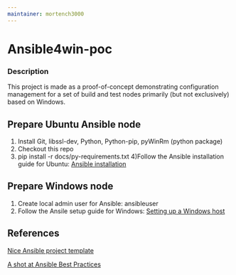 ```yaml
---
maintainer: mortench3000
---
```


# Ansible4win-poc

### Description
This project is made as a proof-of-concept demonstrating configuration management for a set of build and test nodes primarily (but not exclusively) based on Windows.

## Prepare Ubuntu Ansible node
1) Install Git, libssl-dev, Python, Python-pip, pyWinRm (python package)
2) Checkout this repo
3) pip install -r docs/py-requirements.txt
4)Follow the Ansible installation guide for Ubuntu:
[Ansible installation](http://docs.ansible.com/ansible/latest/installation_guide/intro_installation.html#latest-releases-via-apt-ubuntu)

## Prepare Windows node
1) Create local admin user for Ansible: ansibleuser
2) Follow the Ansile setup guide for Windows: [Setting up a Windows host](http://docs.ansible.com/ansible/latest/user_guide/windows_setup.html)

## References
[Nice Ansible project template](https://github.com/cow-co/ansible-template)

[A shot at Ansible Best Practices](https://github.com/enginyoyen/ansible-best-practises)
